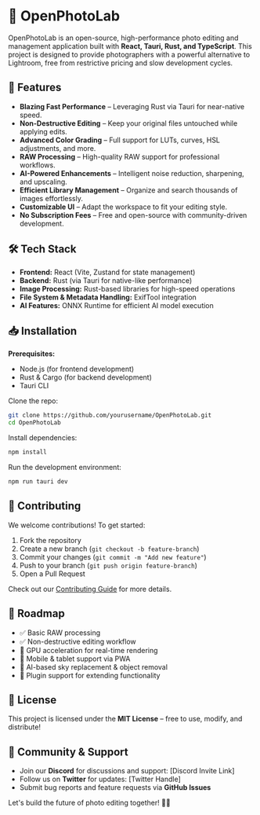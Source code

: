 # 📸 OpenPhotoLab

OpenPhotoLab is an open-source, high-performance photo editing and management application built with **React, Tauri, Rust, and TypeScript**. This project is designed to provide photographers with a powerful alternative to Lightroom, free from restrictive pricing and slow development cycles.

## 🚀 Features
- **Blazing Fast Performance** – Leveraging Rust via Tauri for near-native speed.
- **Non-Destructive Editing** – Keep your original files untouched while applying edits.
- **Advanced Color Grading** – Full support for LUTs, curves, HSL adjustments, and more.
- **RAW Processing** – High-quality RAW support for professional workflows.
- **AI-Powered Enhancements** – Intelligent noise reduction, sharpening, and upscaling.
- **Efficient Library Management** – Organize and search thousands of images effortlessly.
- **Customizable UI** – Adapt the workspace to fit your editing style.
- **No Subscription Fees** – Free and open-source with community-driven development.

## 🛠️ Tech Stack
- **Frontend:** React (Vite, Zustand for state management)
- **Backend:** Rust (via Tauri for native-like performance)
- **Image Processing:** Rust-based libraries for high-speed operations
- **File System & Metadata Handling:** ExifTool integration
- **AI Features:** ONNX Runtime for efficient AI model execution

## 📥 Installation
**Prerequisites:**
- Node.js (for frontend development)
- Rust & Cargo (for backend development)
- Tauri CLI

Clone the repo:
```bash
git clone https://github.com/yourusername/OpenPhotoLab.git
cd OpenPhotoLab
```

Install dependencies:
```bash
npm install 
```

Run the development environment:
```bash
npm run tauri dev
```

## 📖 Contributing
We welcome contributions! To get started:
1. Fork the repository
2. Create a new branch (`git checkout -b feature-branch`)
3. Commit your changes (`git commit -m "Add new feature"`)
4. Push to your branch (`git push origin feature-branch`)
5. Open a Pull Request

Check out our [Contributing Guide](CONTRIBUTING.md) for more details.

## 📝 Roadmap
- ✅ Basic RAW processing
- ✅ Non-destructive editing workflow
- 🚧 GPU acceleration for real-time rendering
- 🚧 Mobile & tablet support via PWA
- 🚧 AI-based sky replacement & object removal
- 🚧 Plugin support for extending functionality

## 📜 License
This project is licensed under the **MIT License** – free to use, modify, and distribute!

## 💬 Community & Support
- Join our **Discord** for discussions and support: [Discord Invite Link]
- Follow us on **Twitter** for updates: [Twitter Handle]
- Submit bug reports and feature requests via **GitHub Issues**

Let's build the future of photo editing together! 🎨🚀

